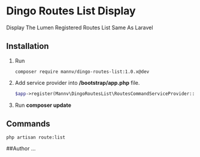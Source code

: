 # Dingo Routes List Display
Display The Lumen Registered Routes List Same As Laravel


## Installation

1. Run 
    ```
    composer require mannv/dingo-routes-list:1.0.x@dev
    ```
    
2. Add service provider into **/bootstrap/app.php** file.
    ```php
    $app->register(Mannv\DingoRoutesList\RoutesCommandServiceProvider::class);
    ```
3. Run **composer update**

## Commands

```
php artisan route:list
```


##Author
...
